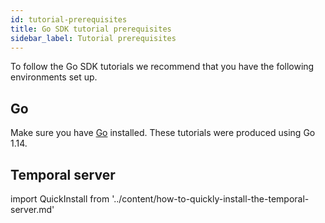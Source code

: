 ```yaml
---
id: tutorial-prerequisites
title: Go SDK tutorial prerequisites
sidebar_label: Tutorial prerequisites
---
```


To follow the Go SDK tutorials we recommend that you have the following environments set up.

## Go

Make sure you have [Go](https://golang.org/doc/install) installed. These tutorials were produced using Go 1.14.

## Temporal server

import QuickInstall from '../content/how-to-quickly-install-the-temporal-server.md'

<QuickInstall />
